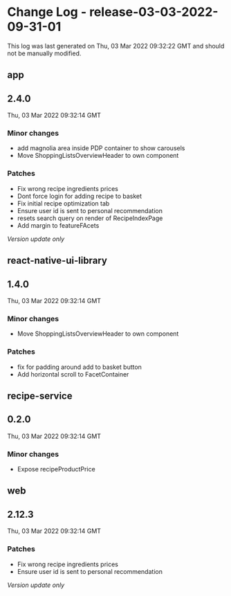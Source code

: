 # Change Log - release-03-03-2022-09-31-01

This log was last generated on Thu, 03 Mar 2022 09:32:22 GMT and should not be manually modified.

## app
## 2.4.0
Thu, 03 Mar 2022 09:32:14 GMT

### Minor changes

- add magnolia area inside PDP container to show carousels
- Move ShoppingListsOverviewHeader to own component

### Patches

- Fix wrong recipe ingredients prices
- Dont force login for adding recipe to basket
- Fix initial recipe optimization tab 
- Ensure user id is sent to personal recommendation
- resets search query on render of RecipeIndexPage 
- Add margin to featureFAcets

_Version update only_

## react-native-ui-library
## 1.4.0
Thu, 03 Mar 2022 09:32:14 GMT

### Minor changes

- Move ShoppingListsOverviewHeader to own component

### Patches

- fix for padding around add to basket button
- Add horizontal scroll to FacetContainer

## recipe-service
## 0.2.0
Thu, 03 Mar 2022 09:32:14 GMT

### Minor changes

- Expose recipeProductPrice

## web
## 2.12.3
Thu, 03 Mar 2022 09:32:14 GMT

### Patches

- Fix wrong recipe ingredients prices
- Ensure user id is sent to personal recommendation

_Version update only_

